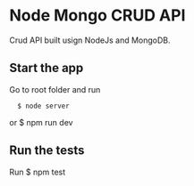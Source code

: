 # Node Mongo CRUD API

Crud API built usign NodeJs and MongoDB.

##  Start the app

Go to root folder and run

      $ node server

or
      $ npm run dev

## Run the tests

Run
      $ npm test
